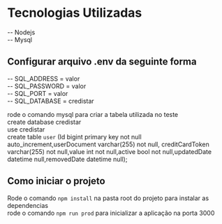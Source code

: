 # Tecnologias Utilizadas

-- Nodejs  
-- Mysql

## Configurar arquivo .env da seguinte forma

-- SQL_ADDRESS = valor  
-- SQL_PASSWORD = valor  
-- SQL_PORT = valor  
-- SQL_DATABASE = credistar

rode o comando mysql para criar a tabela utilizada no teste  
create database credistar  
use credistar  
create table `user` (Id bigint primary key not null auto_increment,userDocument varchar(255) not null, creditCardToken varchar(255) not null,value int not null,active bool not null,updatedDate datetime null,removedDate datetime null);

## Como iniciar o projeto

Rode o comando `npm install` na pasta root do projeto para instalar as dependencias  
rode o comando `npm run prod` para inicializar a aplicação na porta 3000
